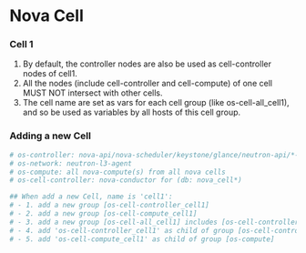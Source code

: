 # Nova Cell

### Cell 1

1. By default, the controller nodes are also be used as cell-controller nodes of cell1.
2. All the nodes (include cell-controller and cell-compute) of one cell MUST NOT intersect with other cells.
3. The cell name are set as vars for each cell group (like os-cell-all_cell1), and so be used as variables by all hosts of this cell group.


### Adding a new Cell

```bash
# os-controller: nova-api/nova-scheduler/keystone/glance/neutron-api/*-api/, nova-conductor for (db: nova_api, nova_cell0)
# os-network: neutron-l3-agent
# os-compute: all nova-compute(s) from all nova cells
# os-cell-controller: nova-conductor for (db: nova_cell*)

## When add a new Cell, name is 'cell1':
# - 1. add a new group [os-cell-controller_cell1]
# - 2. add a new group [os-cell-compute_cell1]
# - 3. add a new group [os-cell-all_cell1] includes [os-cell-controller_cell1]+[os-cell-compute_cell1]
# - 4. add 'os-cell-controller_cell1' as child of group [os-cell-controller]
# - 5. add 'os-cell-compute_cell1' as child of group [os-compute]
```
